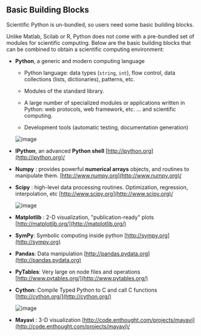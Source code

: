 Basic Building Blocks
---------------------

Scientific Python is un-bundled, so users need some basic building blocks.

<aside class="notes">
Unlike Matlab, Scilab or R, Python does not come with a pre-bundled set
of modules for scientific computing. Below are the basic building blocks
that can be combined to obtain a scientific computing environment:
</aside>



-   **Python**, a generic and modern computing language

    -   Python language: data types (`string`, `int`), flow control,
        data collections (lists, dictionaries), patterns, etc.
    
	-   Modules of the standard library.
    
    -   A large number of specialized modules or applications written
        in Python: web protocols, web framework, etc. ... and
        scientific computing.
    
    -   Development tools (automatic testing, documentation
        generation)



    ![image](../figures/intro/snapshot_ipython.png)  
-   **IPython**, an advanced **Python shell**
    [http://ipython.org](http://ipython.org)/



-   **Numpy** : provides powerful **numerical arrays** objects, and
    routines to manipulate them.
    [http://www.numpy.org](http://www.numpy.org)/



-   **Scipy** : high-level data processing routines. Optimization,
    regression, interpolation, etc
    [http://www.scipy.org](http://www.scipy.org)/



    ![image](../figures/intro/random_c.jpg)  
-   **Matplotlib** : 2-D visualization, "publication-ready" plots
    [http://matplotlib.org/](http://matplotlib.org/)



-   **SymPy**:  Symbolic computing inside python
    [http://sympy.org](http://sympy.org)



-   **Pandas**: Data manipulation
    [http://pandas.pydata.org](http://pandas.pydata.org)



-   **PyTables**: Very large on node files and operations
    [http://www.pytables.org/](http://www.pytables.org/)



-   **Cython**: Compile Typed Python to C and call C functions
    [http://cython.org/](http://cython.org/)



    ![image](../figures/intro/example_surface_from_irregular_data.jpg)  
-   **Mayavi** : 3-D visualization
    [http://code.enthought.com/projects/mayavi](http://code.enthought.com/projects/mayavi)/
